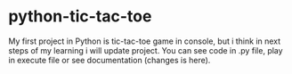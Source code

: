 # python-tic-tac-toe
My first project in Python is tic-tac-toe game in console, but i think in next steps of my learning i will update project.
You can see code in .py file, play in execute file or see documentation (changes is here).
